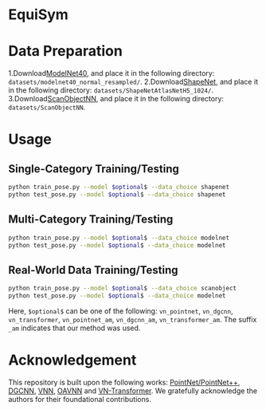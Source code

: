# EquiSym

# Data Preparation
1.Download[ModelNet40](https://shapenet.cs.stanford.edu/media/modelnet40_normal_resampled.zip), and place it in the following directory:  `datasets/modelnet40_normal_resampled/`.
2.Download[ShapeNet](https://condor-datasets.s3.us-east-2.amazonaws.com/dataset/ShapeNetAtlasNetH5_1024.zip), and place it in the following directory: `datasets/ShapeNetAtlasNetH5_1024/`.
3.Download[ScanObjectNN](ScanObjectNN), and place it in the following directory: `datasets/ScanObjectNN`.

# Usage
## Single-Category Training/Testing
```bash
python train_pose.py --model $optional$ --data_choice shapenet
python test_pose.py --model $optional$ --data_choice shapenet
```
## Multi-Category Training/Testing
```bash
python train_pose.py --model $optional$ --data_choice modelnet
python test_pose.py --model $optional$ --data_choice modelnet
```
## Real-World Data Training/Testing
```bash
python train_pose.py --model $optional$ --data_choice scanobject
python test_pose.py --model $optional$ --data_choice modelnet
```
Here, `$optional$` can be one of the following: `vn_pointnet`, `vn_dgcnn`, `vn_transformer`, `vn_pointnet_am`, `vn_dgcnn_am`, `vn_transformer_am`. The suffix `_am` indicates that our method was used.


# Acknowledgement
This repository is built upon the following works:  [PointNet/PointNet++](https://github.com/yanx27/Pointnet_Pointnet2_pytorch), [DGCNN](https://github.com/WangYueFt/dgcnn), [VNN](https://github.com/FlyingGiraffe/vnn), [OAVNN](https://github.com/sidhikabalachandar/oavnn) and [VN-Transformer](https://github.com/lucidrains/VN-transformer). We gratefully acknowledge the authors for their foundational contributions.

